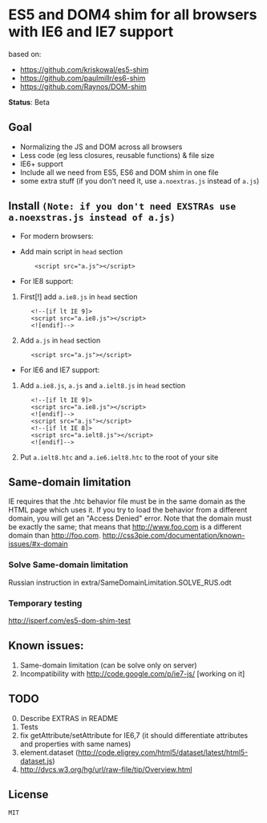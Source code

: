 ﻿# ES5 and DOM4 shim for all browsers with IE6 and IE7 support
based on:

- https://github.com/kriskowal/es5-shim
- https://github.com/paulmillr/es6-shim
- https://github.com/Raynos/DOM-shim

__Status__: Beta

## Goal

 - Normalizing the JS and DOM across all browsers
 - Less code (eg less closures, reusable functions) & file size
 - IE6+ support
 - Include all we need from ES5, ES6 and DOM shim in one file
 - some extra stuff (if you don't need it, use `a.noextras.js` instead of `a.js`)

## Install `(Note: if you don't need EXSTRAs use a.noexstras.js instead of a.js)`
 - For modern browsers:
  - Add main script in `head` section
  
            <script src="a.js"></script>
			
 - For IE8 support:
			
  1. First[!] add `a.ie8.js` in `head` section
  
            <!--[if lt IE 9]>
			<script src="a.ie8.js"></script>
			<![endif]-->
			
  2. Add `a.js` in `head` section
  
            <script src="a.js"></script>

 - For IE6 and IE7 support:			
  1. Add `a.ie8.js`, `a.js` and `a.ielt8.js` in `head` section
  
            <!--[if lt IE 9]>
			<script src="a.ie8.js"></script>
			<![endif]-->
			<script src="a.js"></script>
			<!--[if lt IE 8]>
			<script src="a.ielt8.js"></script>
			<![endif]-->
			
  2. Put `a.ielt8.htc` and `a.ie6.ielt8.htc` to the root of your site
 
## Same-domain limitation

IE requires that the .htc behavior file must be in the same domain as the HTML page which uses it. If you try to load the behavior from a different domain, you will get an "Access Denied" error.
Note that the domain must be exactly the same; that means that http://www.foo.com is a different domain than http://foo.com.
http://css3pie.com/documentation/known-issues/#x-domain

### Solve Same-domain limitation
Russian instruction in extra/SameDomainLimitation.SOLVE_RUS.odt

### Temporary testing
http://jsperf.com/es5-dom-shim-test

## Known issues:
1. Same-domain limitation (can be solve only on server)
2. Incompatibility with http://code.google.com/p/ie7-js/ [working on it]

## TODO
0. Describe EXTRAS in README
0. Tests
1. fix getAttribute/setAttribute for IE6,7 (it should differentiate attributes and properties with same names)
2. element.dataset (http://code.eligrey.com/html5/dataset/latest/html5-dataset.js)
9. http://dvcs.w3.org/hg/url/raw-file/tip/Overview.html

## License

    MIT
	